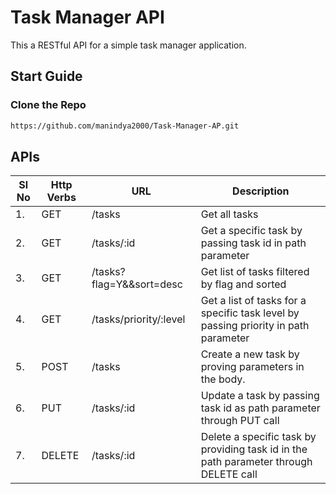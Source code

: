 # Task Manager API

This a RESTful API for a simple task manager application. 

## Start Guide

### Clone the Repo

```bash
https://github.com/manindya2000/Task-Manager-AP.git
```

## APIs


| Sl No 	| Http Verbs 	| URL                      	| Description                                                                           	|
|-------	|------------	|--------------------------	|---------------------------------------------------------------------------------------	|
| 1.    	| GET        	| /tasks                   	| Get all tasks                                                                         	|
| 2.    	| GET        	| /tasks/:id               	| Get a specific task by passing task id in path parameter                              	|
| 3.    	| GET        	| /tasks?flag=Y&&sort=desc 	| Get list of tasks filtered by flag and sorted                                         	|
| 4.    	| GET        	| /tasks/priority/:level   	| Get a list of tasks for a specific task level by passing priority in path parameter   	|
| 5.    	| POST       	| /tasks                   	| Create a new task by proving parameters in the body.                                  	|
| 6.    	| PUT        	| /tasks/:id               	| Update a task by passing task id as path parameter through PUT call                   	|
| 7.    	| DELETE     	| /tasks/:id               	| Delete a specific task by providing task id in the path parameter through DELETE call 	|

